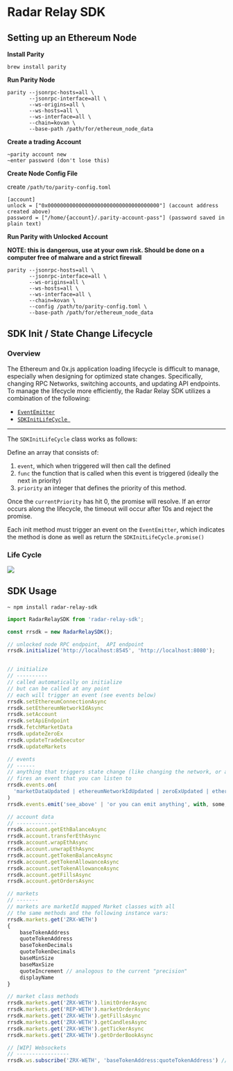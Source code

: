 # Radar Relay SDK

## Setting up an Ethereum Node

**Install Parity**

```
brew install parity
```

**Run Parity Node**
```
parity --jsonrpc-hosts=all \
       --jsonrpc-interface=all \
       --ws-origins=all \
       --ws-hosts=all \
       --ws-interface=all \
       --chain=kovan \
       --base-path /path/for/ethereum_node_data
```

**Create a trading Account**

```
~parity account new
~enter password (don't lose this)
```

**Create Node Config File**

create `/path/to/parity-config.toml`

```
[account]
unlock = ["0x000000000000000000000000000000000000"] (account address created above)
password = ["/home/{account}/.parity-account-pass"] (password saved in plain text)
```

**Run Parity with Unlocked Account**

__NOTE: this is dangerous, use at your own risk. Should be done on a computer free of malware and a strict firewall__

```
parity --jsonrpc-hosts=all \
       --jsonrpc-interface=all \
       --ws-origins=all \
       --ws-hosts=all \
       --ws-interface=all \
       --chain=kovan \
       --config /path/to/parity-config.toml \
       --base-path /path/for/ethereum_node_data
```

## SDK Init / State Change Lifecycle

### Overview

The Ethereum and 0x.js application loading lifecycle is difficult to manage, especially when designing for optimized state changes. Specifically, changing RPC Networks, switching accounts, and updating API endpoints. To manage the lifecycle more efficiently, the Radar Relay SDK utilizes a combination of the following:

* [`EventEmitter`](https://nodejs.org/api/events.html)
* [`SDKInitLifeCycle `](https://github.com/RadarRelay/radar-relay-sdk/blob/beta/src/sdk-init-lifecycle.ts)

--- 

The `SDKInitLifeCycle` class works as follows:

Define an array that consists of: 

   1. `event`, which when triggered will then call the defined
   2. `func` the function that is called when this event is triggered (ideally the next in priority)
   3. `priority` an integer that defines the priority of this method.

Once the `currentPriority` has hit 0, the promise will resolve. If an error occurs along the lifecycle, the timeout will occur after 10s and reject the promise.

Each init method must trigger an event on the `EventEmitter`, which indicates the method is done as well as return the `SDKInitLifeCycle.promise()`


### Life Cycle

![](https://docs.google.com/drawings/d/e/2PACX-1vS-ZE8iqFN6qm9iY_pqtJfElw2iwR-THeM1MuUYCH4H_9uAMAOv1ogEt72f0SuEZFB6tnfd4hm7NGuo/pub?w=929&h=580)



## SDK Usage

`~ npm install radar-relay-sdk`

```javascript
import RadarRelaySDK from 'radar-relay-sdk';

const rrsdk = new RadarRelaySDK();

// unlocked node RPC endpoint,  API endpoint
rrsdk.initialize('http://localhost:8545', 'http://localhost:8080'); 


// initialize
// ----------
// called automatically on initialize
// but can be called at any point
// each will trigger an event (see events below)
rrsdk.setEthereumConnectionAsync
rrsdk.setEthereumNetworkIdAsync
rrsdk.setAccount
rrsdk.setApiEndpoint
rrsdk.fetchMarketData
rrsdk.updateZeroEx
rrsdk.updateTradeExecutor
rrsdk.updateMarkets

// events
// ------
// anything that triggers state change (like changing the network, or a fill)
// fires an event that you can listen to
rrsdk.events.on(
  'marketDataUpdated | ethereumNetworkIdUpdated | zeroExUpdated | ethereumNetworkUpdated | accountUpdated | apiEndpointUpdated | transactionPending | transactionMined'
)
rrsdk.events.emit('see_above' | 'or you can emit anything', with, some, data)

// account data
// -------------
rrsdk.account.getEthBalanceAsync
rrsdk.account.transferEthAsync
rrsdk.account.wrapEthAsync
rrsdk.account.unwrapEthAsync
rrsdk.account.getTokenBalanceAsync
rrsdk.account.getTokenAllowanceAsync
rrsdk.account.setTokenAllowanceAsync
rrsdk.account.getFillsAsync
rrsdk.account.getOrdersAsync

// markets
// -------
// markets are marketId mapped Market classes with all 
// the same methods and the following instance vars:
rrsdk.markets.get('ZRX-WETH') 
{
    baseTokenAddress
    quoteTokenAddress
    baseTokenDecimals
    quoteTokenDecimals
    baseMinSize
    baseMaxSize
    quoteIncrement // analogous to the current "precision"
    displayName
}

// market class methods
rrsdk.markets.get('ZRX-WETH').limitOrderAsync
rrsdk.markets.get('REP-WETH').marketOrderAsync
rrsdk.markets.get('ZRX-WETH').getFillsAsync
rrsdk.markets.get('ZRX-WETH').getCandlesAsync
rrsdk.markets.get('ZRX-WETH').getTickerAsync
rrsdk.markets.get('ZRX-WETH').getOrderBookAsync

// [WIP] Websockets 
// -----------------
rrsdk.ws.subscribe('ZRX-WETH', 'baseTokenAddress:quoteTokenAddress') // book state changes (new, remove, fills)
```